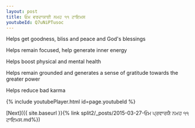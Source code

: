 ```yaml
---
layout: post
title: ਓਮ ਵਰਦਾਯਾਈ ਨਮਹ ੧੧ ਟਾਇਮਸ
youtubeId: Q7uNiPTusoc
---
```

 
 
Helps get goodness, bliss and peace and God's blessings
 
Helps remain focused, help generate inner energy 
 
Helps boost physical and mental health 
 
Helps remain grounded and generates a sense of gratitude towards the greater power 
 
Helps reduce bad karma
 
 
 
 


{% include youtubePlayer.html id=page.youtubeId %}
 
[Next]({{ site.baseurl }}{% link  split2/_posts/2015-03-27-ਓਮ ਪ੍ਰਵਾਰਯੈ ਨਮਹ ੧੧ ਟਾਇਮਸ.md%})
 

